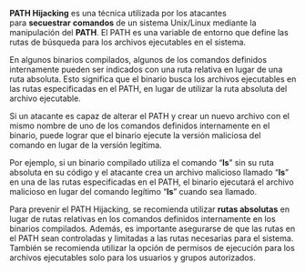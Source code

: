 **PATH Hijacking** es una técnica utilizada por los atacantes para **secuestrar** **comandos** de un sistema Unix/Linux mediante la manipulación del **PATH**. El PATH es una variable de entorno que define las rutas de búsqueda para los archivos ejecutables en el sistema.

En algunos binarios compilados, algunos de los comandos definidos internamente pueden ser indicados con una ruta relativa en lugar de una ruta absoluta. Esto significa que el binario busca los archivos ejecutables en las rutas especificadas en el PATH, en lugar de utilizar la ruta absoluta del archivo ejecutable.

Si un atacante es capaz de alterar el PATH y crear un nuevo archivo con el mismo nombre de uno de los comandos definidos internamente en el binario, puede lograr que el binario ejecute la versión maliciosa del comando en lugar de la versión legítima.

Por ejemplo, si un binario compilado utiliza el comando “**ls**” sin su ruta absoluta en su código y el atacante crea un archivo malicioso llamado “**ls**” en una de las rutas especificadas en el PATH, el binario ejecutará el archivo malicioso en lugar del comando legítimo “**ls**” cuando sea llamado.

Para prevenir el PATH Hijacking, se recomienda utilizar **rutas absolutas** en lugar de rutas relativas en los comandos definidos internamente en los binarios compilados. Además, es importante asegurarse de que las rutas en el PATH sean controladas y limitadas a las rutas necesarias para el sistema. También se recomienda utilizar la opción de permisos de ejecución para los archivos ejecutables solo para los usuarios y grupos autorizados.